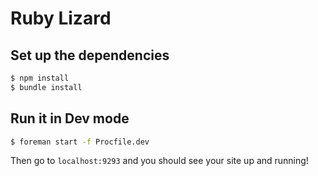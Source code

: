 # Ruby Lizard

## Set up the dependencies

```bash
$ npm install
$ bundle install
```

## Run it in Dev mode

```bash
$ foreman start -f Procfile.dev
```

Then go to `localhost:9293` and you should see your site up and running!
